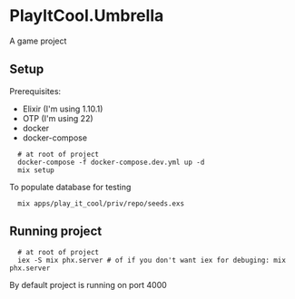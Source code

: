 # PlayItCool.Umbrella

A game project

## Setup

Prerequisites:

- Elixir (I'm using 1.10.1)
- OTP (I'm using 22)
- docker
- docker-compose

```
  # at root of project
  docker-compose -f docker-compose.dev.yml up -d
  mix setup
```

To populate database for testing

```
  mix apps/play_it_cool/priv/repo/seeds.exs
```

## Running project

```
  # at root of project
  iex -S mix phx.server # of if you don't want iex for debuging: mix phx.server
```

By default project is running on port 4000
